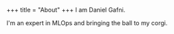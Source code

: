 +++
title = "About"
+++
I am Daniel Gafni.

I'm an expert in MLOps and bringing the ball to my corgi.
